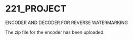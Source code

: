 # 221_PROJECT
ENCODER AND DECODER FOR REVERSE WATERMARKING

The zip file for the encoder has been uploaded.
